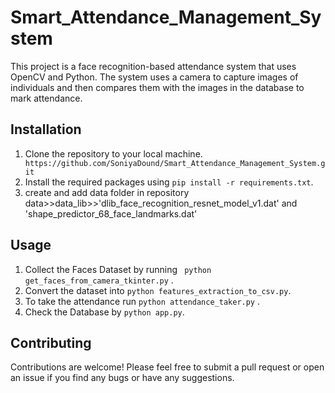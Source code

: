 # Smart_Attendance_Management_System

This project is a face recognition-based attendance system that uses OpenCV and Python. The system uses a camera to capture images of individuals and then compares them with the images in the database to mark attendance.

## Installation

1. Clone the repository to your local machine. ``` https://github.com/SoniyaDound/Smart_Attendance_Management_System.git```
2. Install the required packages using ```pip install -r requirements.txt```.
3. create and add data folder in repository data>>data_lib>>'dlib_face_recognition_resnet_model_v1.dat' and 'shape_predictor_68_face_landmarks.dat'

## Usage

1. Collect the Faces Dataset by running ``` python get_faces_from_camera_tkinter.py``` .
2. Convert the dataset into ```python features_extraction_to_csv.py```.
3. To take the attendance run ```python attendance_taker.py``` .
4. Check the Database by ```python app.py```.


## Contributing

Contributions are welcome! Please feel free to submit a pull request or open an issue if you find any bugs or have any suggestions.
